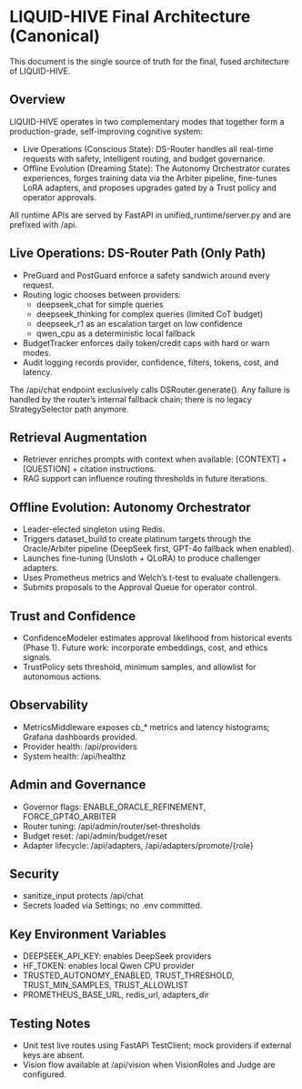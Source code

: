 # LIQUID-HIVE Final Architecture (Canonical)

This document is the single source of truth for the final, fused architecture of LIQUID-HIVE.

## Overview
LIQUID-HIVE operates in two complementary modes that together form a production-grade, self-improving cognitive system:

- Live Operations (Conscious State): DS-Router handles all real-time requests with safety, intelligent routing, and budget governance.
- Offline Evolution (Dreaming State): The Autonomy Orchestrator curates experiences, forges training data via the Arbiter pipeline, fine-tunes LoRA adapters, and proposes upgrades gated by a Trust policy and operator approvals.

All runtime APIs are served by FastAPI in unified_runtime/server.py and are prefixed with /api.

## Live Operations: DS-Router Path (Only Path)
- PreGuard and PostGuard enforce a safety sandwich around every request.
- Routing logic chooses between providers:
  - deepseek_chat for simple queries
  - deepseek_thinking for complex queries (limited CoT budget)
  - deepseek_r1 as an escalation target on low confidence
  - qwen_cpu as a deterministic local fallback
- BudgetTracker enforces daily token/credit caps with hard or warn modes.
- Audit logging records provider, confidence, filters, tokens, cost, and latency.

The /api/chat endpoint exclusively calls DSRouter.generate(). Any failure is handled by the router’s internal fallback chain; there is no legacy StrategySelector path anymore.

## Retrieval Augmentation
- Retriever enriches prompts with context when available: [CONTEXT] + [QUESTION] + citation instructions.
- RAG support can influence routing thresholds in future iterations.

## Offline Evolution: Autonomy Orchestrator
- Leader-elected singleton using Redis.
- Triggers dataset_build to create platinum targets through the Oracle/Arbiter pipeline (DeepSeek first, GPT-4o fallback when enabled).
- Launches fine-tuning (Unsloth + QLoRA) to produce challenger adapters.
- Uses Prometheus metrics and Welch’s t-test to evaluate challengers.
- Submits proposals to the Approval Queue for operator control.

## Trust and Confidence
- ConfidenceModeler estimates approval likelihood from historical events (Phase 1). Future work: incorporate embeddings, cost, and ethics signals.
- TrustPolicy sets threshold, minimum samples, and allowlist for autonomous actions.

## Observability
- MetricsMiddleware exposes cb_* metrics and latency histograms; Grafana dashboards provided.
- Provider health: /api/providers
- System health: /api/healthz

## Admin and Governance
- Governor flags: ENABLE_ORACLE_REFINEMENT, FORCE_GPT4O_ARBITER
- Router tuning: /api/admin/router/set-thresholds
- Budget reset: /api/admin/budget/reset
- Adapter lifecycle: /api/adapters, /api/adapters/promote/{role}

## Security
- sanitize_input protects /api/chat
- Secrets loaded via Settings; no .env committed.

## Key Environment Variables
- DEEPSEEK_API_KEY: enables DeepSeek providers
- HF_TOKEN: enables local Qwen CPU provider
- TRUSTED_AUTONOMY_ENABLED, TRUST_THRESHOLD, TRUST_MIN_SAMPLES, TRUST_ALLOWLIST
- PROMETHEUS_BASE_URL, redis_url, adapters_dir

## Testing Notes
- Unit test live routes using FastAPI TestClient; mock providers if external keys are absent.
- Vision flow available at /api/vision when VisionRoles and Judge are configured.